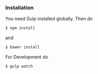 ### Installation

You need Gulp installed globally. Then do

```sh
$ npm install
```

and

```sh
$ bower install
```

For Development do 
```sh
$ gulp watch
```
